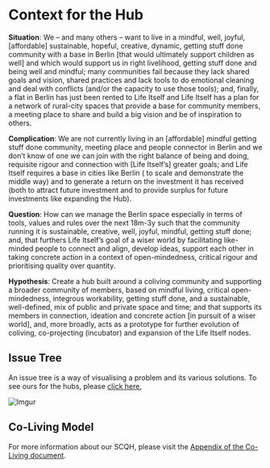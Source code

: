 # Context for the Hub

**Situation**: We – and many others – want to live in a mindful, well, joyful, [affordable] sustainable, hopeful, creative, dynamic, getting stuff done community with a base in Berlin [that would ultimately support children as well] and which would support us in right livelihood, getting stuff done and being well and mindful; many communities fail because they lack shared goals and vision, shared practices and lack tools to do emotional cleaning and deal with conflicts (and/or the capacity to use those tools); and, finally, a flat in Berlin has just been rented to Life Itself and Life Itself has a plan for a network of rural-city spaces that provide a base for community members, a meeting place to share and build a big vision and be of inspiration to others.

**Complication**: We are not currently living in an [affordable] mindful getting stuff done community, meeting place and people connector in Berlin and we don’t know of one we can join with the right balance of being and doing, requisite rigour and connection with [Life Itself’s] greater goals;  and Life Itself requires a base in cities like Berlin ( to scale and demonstrate the middle way) and to generate a return on the investment it has received (both to attract future investment and to provide surplus for future investments like expanding the Hub).

**Question**: How can we manage the Berlin space especially in terms of tools, values and rules over the next 18m-3y such that the community running it is sustainable, creative, well, joyful, mindful, getting stuff done; and, that furthers Life Itself’s goal of a wiser world by facilitating like-minded people to connect and align, develop ideas, support each other in taking concrete action in a context of open-mindedness, critical rigour and prioritising quality over quantity. 

**Hypothesis**: Create a hub built around a coliving community and supporting a broader community of members, based on mindful living, critical open-mindedness, integrous workability, getting stuff done, and a sustainable, well-defined, mix of public and private space and time; and that supports its members in connection, ideation and concrete action [in pursuit of a wiser world], and, more broadly, acts as a prototype for further evolution of coliving, co-projecting (incubator) and expansion of the Life Itself nodes.  

## Issue Tree

An issue tree is a way of visualising a problem and its various solutions. To see ours for the hubs, please [click here.](https://coggle.it/diagram/W4PCA-GhIkjCf_Tx/t/coliving-what-is-the-ownership-at-least-y-time-there-tbd)

![Imgur](https://i.imgur.com/QmpUhgF.png)

## Co-Living Model

For more information about our SCQH, please visit the [Appendix of the Co-Living document](https://tao.artearthtech.com/coliving/#appendix-scqh).